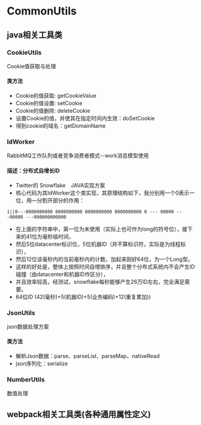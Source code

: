 # CommonUtils

## java相关工具类

### CookieUtils

Cookie值获取与处理

#### 类方法

- Cookie的值获取: getCookieValue
- Cookie的值设置: setCookie
- Cookie的值删除: deleteCookie
- 设置Cookie的值，并使其在指定时间内生效：doSetCookie
- 得到cookie的域名：getDomainName


### IdWorker

RabbitMQ工作队列或者竞争消费者模式--work消息模型使用

#### 描述：分布式自增长ID


 *  Twitter的 Snowflake　JAVA实现方案
 * 核心代码为其IdWorker这个类实现，其原理结构如下，我分别用一个0表示一位，用—分割开部分的作用：
 
 ```
1||0---0000000000 0000000000 0000000000 0000000000 0 --- 00000 ---00000 ---000000000000
```
 
* 在上面的字符串中，第一位为未使用（实际上也可作为long的符号位），接下来的41位为毫秒级时间，
* 然后5位datacenter标识位，5位机器ID（并不算标识符，实际是为线程标识），
* 然后12位该毫秒内的当前毫秒内的计数，加起来刚好64位，为一个Long型。
* 这样的好处是，整体上按照时间自增排序，并且整个分布式系统内不会产生ID碰撞（由datacenter和机器ID作区分），
* 并且效率较高，经测试，snowflake每秒能够产生26万ID左右，完全满足需要。
* 64位ID (42(毫秒)+5(机器ID)+5(业务编码)+12(重复累加))

### JsonUtils

json数据处理方案

#### 类方法

- 解析Json数据：parse、parseList、parseMap、nativeRead
- json序列化：serialize

### NumberUtils

数值处理


## webpack相关工具类(各种通用属性定义)